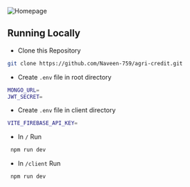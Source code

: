 ![Homepage](https://github.com/user-attachments/assets/db6825f3-203e-413f-b77c-18b66ab6aa6e)

## Running Locally

- Clone this Repository

```bash
git clone https://github.com/Naveen-759/agri-credit.git
```

- Create `.env` file in root directory

```bash
MONGO_URL=
JWT_SECRET=
```

- Create `.env` file in client directory

```bash
VITE_FIREBASE_API_KEY=
```

- In `/` Run

```bash
 npm run dev
```

- In `/client` Run

```bash
 npm run dev
```
